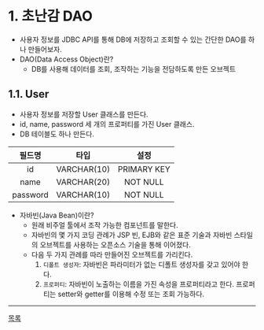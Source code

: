 # 1. 초난감 DAO

- 사용자 정보를 JDBC API를 통해 DB에 저장하고 조회할 수 있는 간단한 DAO를 하나 만들어보자.
- DAO(Data Access Object)란?
    - DB를 사용해 데이터를 조회, 조작하는 기능을 전담하도록 만든 오브젝트

## 1.1. User

- 사용자 정보를 저장할 User 클래스를 만든다.
- id, name, password 세 개의 프로퍼티를 가진 User 클래스.
- DB 테이블도 하나 만든다.

| 필드명     | 타입         | 설정         |
|:--------:|:-----------:|:-----------:|
| id       | VARCHAR(10) | PRIMARY KEY |
| name     | VARCHAR(20) | NOT NULL    |
| password | VARCHAR(10) | NOT NULL    |

- 자바빈(Java Bean)이란? 
    - 원래 비주얼 툴에서 조작 가능한 컴포넌트를 말한다.
    - 자바빈의 몇 가지 코딩 관례가 JSP 빈, EJB와 같은 표준 기술과 자바빈 스타일의 오브젝트를 사용하는 오픈소스 기술을 통해 이어졌다.
    - 다음 두 가지 관례를 따라 만들어진 오브젝트를 가리킨다.
        1. `디폴트 생성자`: 자바빈은 파라미터가 없는 디폴트 생성자를 갖고 있어야 한다.
        2. `프로퍼티`: 자바빈이 노출하는 이름을 가진 속성을 프로퍼티라고 한다. 프로퍼티는 setter와 getter를 이용해 수정 또는 조회 가능하다.
        
---
[목록](./index.md)
